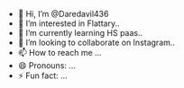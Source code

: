 - 👋 Hi, I’m @Daredavil436
- 👀 I’m interested in Flattary..
- 🌱 I’m currently learning HS paas..
- 💞️ I’m looking to collaborate on Instagram..
- 📫 How to reach me ...
- 😄 Pronouns: ...
- ⚡ Fun fact: ...

<!---
Daredavil436/Daredavil436 is a ✨ special ✨ repository because its `README.md` (this file) appears on your GitHub profile.
You can click the Preview link to take a look at your changes.
--->
